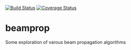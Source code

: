 [![Build Status](https://travis-ci.org/d-meiser/beamprop.svg?branch=master)](https://travis-ci.org/d-meiser/beamprop)
[![Coverage Status](https://coveralls.io/repos/github/d-meiser/beamprop/badge.svg?branch=master)](https://coveralls.io/github/d-meiser/beamprop?branch=master)

# beamprop
Some exploration of varous beam propagation algorithms
